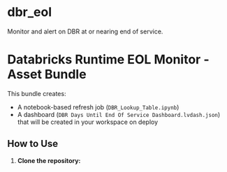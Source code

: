 # dbr_eol
Monitor and alert on DBR at or nearing end of service.

# Databricks Runtime EOL Monitor - Asset Bundle

This bundle creates:
- A notebook-based refresh job (`DBR_Lookup_Table.ipynb`)
- A dashboard (`DBR Days Until End Of Service Dashboard.lvdash.json`) that will be created in your workspace on deploy

## How to Use

1. **Clone the repository:**

